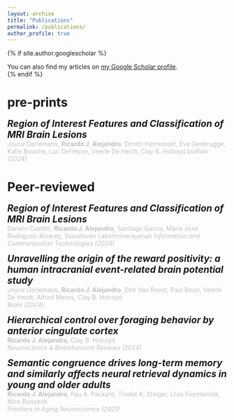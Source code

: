 ```yaml
---
layout: archive
title: "Publications"
permalink: /publications/
author_profile: true
---
```


{% if site.author.googlescholar %}
  <div class="wordwrap">You can also find my articles on <a href="{{site.author.googlescholar}}">my Google Scholar profile</a>.</div>
{% endif %}

<br>

pre-prints
=====

<span style="font-size:21px">***Region of Interest Features and Classification of MRI Brain Lesions***</span>  
<span style="color:#C0C0C0">Joyce Oerlemans, **Ricardo J. Alejandro**, Dimitri Hemelsoet, Eva Genbrugge, Katie Bouche, Luc Defreyne, Veerle De Herdt, Clay B. Holroyd</span>  <!-- authors -->
<span style="color:#C0C0C0">*bioRxiv (2024)*</span> <!-- journal (year) -->
&nbsp; <!-- space between the icons -->
<a href="https://www.biorxiv.org/content/10.1101/2024.12.04.626789.abstract" target="_blank"><i class="fa fa-link" aria-hidden="true"></i></a> <!-- URL -->

Peer-reviewed
=====

<span style="font-size:21px">***Region of Interest Features and Classification of MRI Brain Lesions***</span>  
<span style="color:#C0C0C0">Darwin Castillo, **Ricardo J. Alejandro**, Santiago García, María José Rodríguez-Álvarez, Vasudevan Lakshminarayanan</span>  <!-- authors -->
<span style="color:#C0C0C0">*Information and Communication Technologies (2024)*</span> <!-- journal (year) -->
&nbsp; <!-- space between the icons -->
<a href="https://link.springer.com/chapter/10.1007/978-3-031-75431-9_4" target="_blank"><i class="fa fa-link" aria-hidden="true"></i></a> <!-- URL -->

<span style="font-size:21px">***Unravelling the origin of the reward positivity: a human intracranial event-related brain potential study***</span>  
<span style="color:#C0C0C0">Joyce Oerlemans, **Ricardo J. Alejandro**, Dirk Van Roost, Paul Boon, Veerle De Herdt, Alfred Meurs, Clay B. Holroyd</span>  
<span style="color:#C0C0C0">*Brain (2024)*</span>
&nbsp; <!-- space between the icons -->
<a href="https://academic.oup.com/brain/advance-article-abstract/doi/10.1093/brain/awae259/7727398" target="_blank"><i class="fa fa-link" aria-hidden="true"></i></a> <!-- URL -->

<span style="font-size:21px">***Hierarchical control over foraging behavior by anterior cingulate cortex***</span>  
<span style="color:#C0C0C0">**Ricardo J. Alejandro**, Clay B. Holroyd</span><!-- authors -->  
<span style="color:#C0C0C0">*Neuroscience & Biobehavioral Reviews (2024)*</span><!-- journal (year) --> 
&nbsp; <!-- space between the icons -->
<a href="https://www.sciencedirect.com/science/article/pii/S0149763424000927" target="_blank"><i class="fa fa-link" aria-hidden="true"></i></a>
&nbsp; <!-- space between the icons -->
<a href="../files/Alejandro_&_Holroyd_2024.pdf" target="_blank"><i class="fa fa-file-pdf" aria-hidden="true"></i></a>

<span style="font-size:21px">***Semantic congruence drives long-term memory and similarly affects neural retrieval dynamics in young and older adults***</span>  
<span style="color:#C0C0C0">**Ricardo J. Alejandro**, Pau A. Packard, Tineke K. Steiger, Lluis Fuentemilla, Nico Bunzeck</span><!-- authors -->  
<span style="color:#C0C0C0">*Frontiers in Aging Neuroscience (2021)*</span><!-- journal (year) --> 
&nbsp; <!-- space between the icons -->
<a href="https://www.frontiersin.org/journals/aging-neuroscience/articles/10.3389/fnagi.2021.683908/full" target="_blank"><i class="fa fa-link" aria-hidden="true"></i></a>
&nbsp; <!-- space between the icons -->
<a href="../files/Alejandro_et_al_2021.pdf" target="_blank"><i class="fa fa-file-pdf" aria-hidden="true"></i></a>
